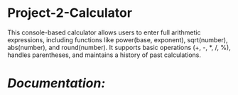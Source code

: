 # Project-2-Calculator
This console-based calculator allows users to enter full arithmetic expressions, including functions like power(base, exponent), sqrt(number), abs(number), and round(number). It supports basic operations (+, -, *, /, %), handles parentheses, and maintains a history of past calculations.

# ***Documentation:***
